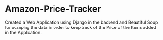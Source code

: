 # Amazon-Price-Tracker
Created a Web Application using Django in the backend and Beautiful Soup for scraping the data in order to keep track of the Price of the Items added in the Application.

